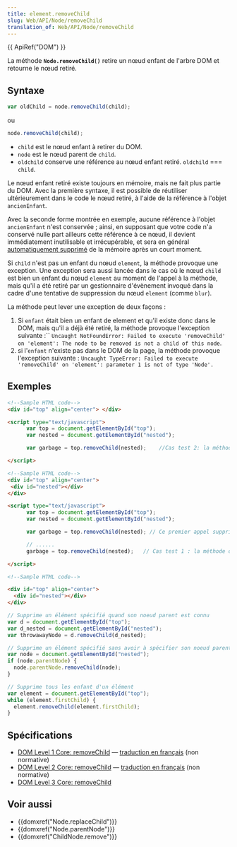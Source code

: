 ```yaml
---
title: element.removeChild
slug: Web/API/Node/removeChild
translation_of: Web/API/Node/removeChild
---
```


{{ ApiRef("DOM") }}

La méthode **`Node.removeChild()`** retire un nœud enfant de l'arbre DOM et retourne le nœud retiré.

## Syntaxe

```js
var oldChild = node.removeChild(child);
```

ou

```js
node.removeChild(child);
```

- `child` est le nœud enfant à retirer du DOM.
- `node` est le nœud parent de `child`.
- `oldchild` conserve une référence au nœud enfant retiré. `oldchild` === `child`.

Le nœud enfant retiré existe toujours en mémoire, mais ne fait plus partie du DOM. Avec la première syntaxe, il est possible de réutiliser ultérieurement dans le code le nœud retiré, à l'aide de la référence à l'objet `ancienEnfant`_._

Avec la seconde forme montrée en exemple, aucune référence à l'objet `ancienEnfant` n'est conservée ; ainsi, en supposant que votre code n'a conservé nulle part ailleurs cette référence à ce nœud, il devient immédiatement inutilisable et irrécupérable, et sera en général [automatiquement supprimé](/fr/docs/Web/JavaScript/Gestion_de_la_mémoire) de la mémoire après un court moment.

Si `child` n'est pas un enfant du nœud `element`, la méthode provoque une exception. Une exception sera aussi lancée dans le cas où le nœud `child` est bien un enfant du nœud `element` au moment de l'appel à la méthode, mais qu'il a été retiré par un gestionnaire d'évènement invoqué dans la cadre d'une tentative de suppression du nœud `element` (comme `blur`).

La méthode peut lever une exception de deux façons :

1. Si `enfant` était bien un enfant de element et qu'il existe donc dans le DOM, mais qu'il a déjà été retiré, la méthode provoque l'exception suivante :``
    `Uncaught NotFoundError: Failed to execute 'removeChild' on 'element': The node to be removed is not a child of this node`.
2. si l'`enfant` n'existe pas dans le DOM de la page, la méthode provoque l'exception suivante :
    `Uncaught TypeError: Failed to execute 'removeChild' on 'element': parameter 1 is not of type 'Node'.`

## Exemples

```html
<!--Sample HTML code-->
<div id="top" align="center"> </div>

<script type="text/javascript">
      var top = document.getElementById("top");
      var nested = document.getElementById("nested");

      var garbage = top.removeChild(nested);    //Cas test 2: la méthode lance l'exception (2)

</script>

<!--Sample HTML code-->
<div id="top" align="center">
 <div id="nested"></div>
</div>

<script type="text/javascript">
      var top = document.getElementById("top");
      var nested = document.getElementById("nested");

      var garbage = top.removeChild(nested); // Ce premier appel supprime correctement le noeud

      // ......
      garbage = top.removeChild(nested);   // Cas test 1 : la méthode dans le second appel ici, lance l'exception (1)

</script>
```

```html
<!--Sample HTML code-->

<div id="top" align="center">
  <div id="nested"></div>
</div>
```

```js
// Supprime un élément spécifié quand son noeud parent est connu
var d = document.getElementById("top");
var d_nested = document.getElementById("nested");
var throwawayNode = d.removeChild(d_nested);
```

```js
// Supprime un élément spécifié sans avoir à spécifier son noeud parent
var node = document.getElementById("nested");
if (node.parentNode) {
  node.parentNode.removeChild(node);
}
```

```js
// Supprime tous les enfant d'un élément
var element = document.getElementById("top");
while (element.firstChild) {
  element.removeChild(element.firstChild);
}
```

## Spécifications

- [DOM Level 1 Core: removeChild](http://www.w3.org/TR/REC-DOM-Level-1/level-one-core.html#method-removeChild) — [traduction en français](http://xmlfr.org/w3c/TR/REC-DOM-Level-1/level-one-core.html#method-removeChild) (non normative)
- [DOM Level 2 Core: removeChild](http://www.w3.org/TR/DOM-Level-2-Core/core.html#ID-1734834066) — [traduction en français](http://www.yoyodesign.org/doc/w3c/dom2/core/core.html#ID-1734834066) (non normative)
- [DOM Level 3 Core: removeChild](http://www.w3.org/TR/DOM-Level-3-Core/core.html#ID-1734834066)

## Voir aussi

- {{domxref("Node.replaceChild")}}
- {{domxref("Node.parentNode")}}
- {{domxref("ChildNode.remove")}}
